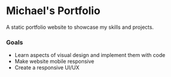 # Michael's Portfolio
A static portfolio website to showcase my skills and projects.

### Goals
- Learn aspects of visual design and implement them with code
- Make website mobile responsive
- Create a responsive UI/UX